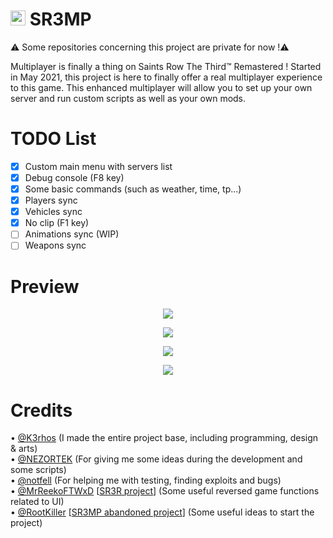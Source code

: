 # <img src="https://i.imgur.com/FVFGXkr.png" width="24" height="24"> SR3MP

⚠️ Some repositories concerning this project are private for now !⚠️

Multiplayer is finally a thing on Saints Row The Third™ Remastered ! Started in May 2021, this project is here to finally offer a real multiplayer experience to this game. This enhanced multiplayer will allow you to set up your own server and run custom scripts as well as your own mods.

# TODO List

- [x] Custom main menu with servers list
- [x] Debug console (F8 key)
- [x] Some basic commands (such as weather, time, tp...) 
- [x] Players sync
- [x] Vehicles sync
- [x] No clip (F1 key)
- [ ] Animations sync (WIP)
- [ ] Weapons sync

# Preview

<p align="center"><img src="https://i.imgur.com/7Oy7LLF.png"></p>
<p align="center"><img src="https://i.imgur.com/RtzeIt3.jpeg"></p>
<p align="center"><img src="https://i.imgur.com/SMgHXnb.png"></p>
<p align="center"><img src="https://i.imgur.com/LpJH8zi.jpeg"></p>

# Credits

• <a href="https://github.com/K3rhos">@K3rhos</a> (I made the entire project base, including programming, design & arts)<br>
• <a href="https://github.com/NEZORTEK">@NEZORTEK</a> (For giving me some ideas during the development and some scripts)<br>
• <a href="https://github.com/notfell">@notfell</a> (For helping me with testing, finding exploits and bugs)<br>
• <a href="https://github.com/MrReekoFTWxD">@MrReekoFTWxD</a> [<a href="https://github.com/MrReekoFTWxD/SR3R">SR3R project</a>] (Some useful reversed game functions related to UI)<br>
• <a href="https://github.com/RootKiller">@RootKiller</a> [<a href="https://github.com/RootKiller/sr3mp-Abandoned/">SR3MP abandoned project</a>] (Some useful ideas to start the project)<br>
